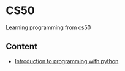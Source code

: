 # CS50
Learning programming from cs50
## Content
- [Introduction to programming with python](./python/)
